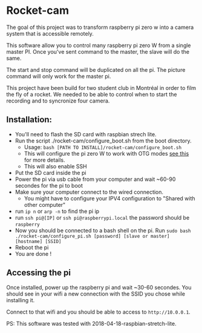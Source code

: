 # Rocket-cam

The goal of this project was to transform raspberry pi zero w into a camera system that is 
accessible remotely.

This software allow you to control many raspberry pi zero W from a single master PI.
Once you've sent command to the master, the slave will do the same.

The start and stop command will be duplicated on all the pi.
The picture command will only work for the master pi.

This project have been build for two student club in Montréal in order to film the fly of a rocket.
We needed to be able to control when to start the recording and to syncronize four camera.

## Installation:

- You'll need to flash the SD card with raspbian strech lite.
- Run the script ./rocket-cam/configure_boot.sh from the boot directory.
  - Usage: `bash [PATH TO INSTALL]/rocket-cam/configure_boot.sh`
  - This will configure the pi zero W to work with OTG modes [see this](https://gist.github.com/gbaman/975e2db164b3ca2b51ae11e45e8fd40a) for more details.
  - This will also enable SSH
- Put the SD card inside the pi
- Power the pi via usb cable from your computer and wait ~60-90 secondes for the pi to boot
- Make sure your computer connect to the wired connection.
  - You might have to configure your IPV4 configuration to "Shared with other computer"
- run `ip n` or `arp -n` to find the pi ip
- run `ssh pi@[IP]` or `ssh pi@raspberrypi.local` the password should be `raspberry`
- Now you should be connected to a bash shell on the pi. Run `sudo bash ./rocket-cam/configure_pi.sh [password] [slave or master] [hostname] [SSID]`
- Reboot the pi
- You are done ! 

## Accessing the pi

Once installed, power up the raspberry pi and wait ~30-60 secondes.
You should see in your wifi a new connection with the SSID you chose while installing it.

Connect to that wifi and you should be able to access to `http://10.0.0.1`.


PS:
This software was tested with 2018-04-18-raspbian-stretch-lite.